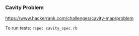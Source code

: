 ### Cavity Problem
https://www.hackerrank.com/challenges/cavity-map/problem

To run tests: `rspec cavity_spec.rb`